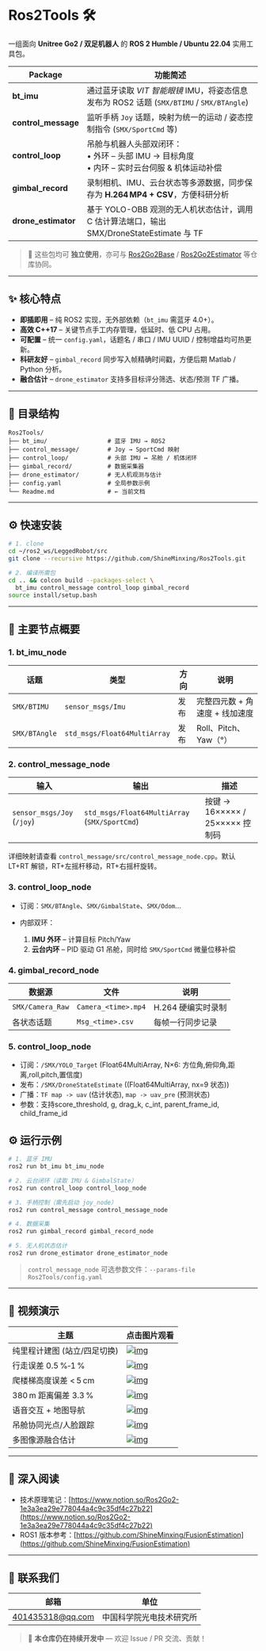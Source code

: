 # Ros2Tools 🛠️

一组面向 **Unitree Go2 / 双足机器人** 的 **ROS 2 Humble / Ubuntu 22.04** 实用工具包。

| Package              | 功能简述                                                                 |
| -------------------- | -------------------------------------------------------------------- |
| **bt\_imu**          | 通过蓝牙读取 *VIT 智能眼镜* IMU，将姿态信息发布为 ROS2 话题 (`SMX/BTIMU` / `SMX/BTAngle`) |
| **control\_message** | 监听手柄 `Joy` 话题，映射为统一的运动 / 姿态控制指令 (`SMX/SportCmd` 等)                   |
| **control\_loop**    | 吊舱与机器人头部双闭环：<br>• 外环 – 头部 IMU → 目标角度<br>• 内环 – 实时云台伺服 & 机体运动补偿       |
| **gimbal\_record**   | 录制相机、IMU、云台状态等多源数据，同步保存为 **H.264 MP4 + CSV**，方便科研分析                  |
| **drone\_estimator** | 基于 YOLO-OBB 观测的无人机状态估计，调用 C 估计算法端口，输出 SMX/DroneStateEstimate 与 TF      |

> 📝 这些包均可 **独立使用**，亦可与 [Ros2Go2Base](https://github.com/ShineMinxing/Ros2Go2Base) / [Ros2Go2Estimator](https://github.com/ShineMinxing/Ros2Go2Estimator) 等仓库协同。

---

## ✨ 核心特点

* **即插即用** – 纯 ROS2 实现，无外部依赖（`bt_imu` 需蓝牙 4.0+）。
* **高效 C++17** – 关键节点手工内存管理，低延时、低 CPU 占用。
* **可配置** – 统一 `config.yaml`，话题名 / 串口 / IMU UUID / 控制增益均可热更新。
* **科研友好** – `gimbal_record` 同步写入帧精确时间戳，方便后期 Matlab / Python 分析。
* **融合估计** – `drone_estimator` 支持多目标评分筛选、状态/预测 TF 广播。

---

## 📂 目录结构

```text
Ros2Tools/
├── bt_imu/                 # 蓝牙 IMU → ROS2
├── control_message/        # Joy → SportCmd 映射
├── control_loop/           # 头部 IMU ↔ 吊舱 / 机体闭环
├── gimbal_record/          # 数据采集器
├── drone_estimator/        # 无人机观测与估计
├── config.yaml             # 全局参数示例
└── Readme.md               # ← 当前文档
```

---

## ⚙️ 快速安装

```bash
# 1. clone
cd ~/ros2_ws/LeggedRobot/src
git clone --recursive https://github.com/ShineMinxing/Ros2Tools.git

# 2. 编译所需包
cd .. && colcon build --packages-select \
  bt_imu control_message control_loop gimbal_record
source install/setup.bash
```

---

## 📝 主要节点概要

### 1. bt\_imu\_node

| 话题            | 类型                           | 方向 | 说明                 |
| ------------- | ---------------------------- | -- | ------------------ |
| `SMX/BTIMU`   | `sensor_msgs/Imu`            | 发布 | 完整四元数 + 角速度 + 线加速度 |
| `SMX/BTAngle` | `std_msgs/Float64MultiArray` | 发布 | Roll、Pitch、Yaw（°）  |

### 2. control\_message\_node

| 输入                         | 输出                                            | 描述                         |
| -------------------------- | --------------------------------------------- | -------------------------- |
| `sensor_msgs/Joy` (`/joy`) | `std_msgs/Float64MultiArray` (`SMX/SportCmd`) | 按键 → 16××××× / 25××××× 控制码 |

详细映射请查看 `control_message/src/control_message_node.cpp`。默认 LT+RT 解锁，RT+左摇杆移动，RT+右摇杆旋转。

### 3. control\_loop\_node

* 订阅：`SMX/BTAngle`、`SMX/GimbalState`、`SMX/Odom`…
* 内部双环：

  1. **IMU 外环** – 计算目标 Pitch/Yaw
  2. **云台内环** – PID 驱动 G1 吊舱，同时给 `SMX/SportCmd` 微量位移补偿

### 4. gimbal\_record\_node

| 数据源              | 文件                  | 说明           |
| ---------------- | ------------------- | ------------ |
| `SMX/Camera_Raw` | `Camera_<time>.mp4` | H.264 硬编实时录制 |
| 各状态话题            | `Msg_<time>.csv`    | 每帧一行同步记录     |

### 5. control\_loop\_node

* 订阅：`/SMX/YOLO_Target` (Float64MultiArray, N×6: 方位角,俯仰角,距离,roll,pitch,置信度)
* 发布：`/SMX/DroneStateEstimate` ((Float64MultiArray, nx=9 状态))
* 广播：`TF map -> uav` (估计状态), `map -> uav_pre` (预测状态)
* 参数：支持score_threshold, g, drag_k, c_int, parent_frame_id, child_frame_id

## ⚙️ 运行示例

```bash
# 1. 蓝牙 IMU
ros2 run bt_imu bt_imu_node

# 2. 云台闭环（读取 IMU & GimbalState）
ros2 run control_loop control_loop_node

# 3. 手柄控制（需先启动 joy_node）
ros2 run control_message control_message_node

# 4. 数据采集
ros2 run gimbal_record gimbal_record_node

# 5. 无人机状态估计
ros2 run drone_estimator drone_estimator_node
```

> `control_message_node` 可选参数文件：`--params-file Ros2Tools/config.yaml`

---

## 🎥 视频演示

| 主题               | 点击图片观看                                                                                                                                |
| ---------------- | ------------------------------------------------------------------------------------------------------------------------------------- |
| 纯里程计建图 (站立/四足切换) | [![img](https://i1.hdslb.com/bfs/archive/4f60453cb37ce5e4f593f03084dbecd0fdddc27e.jpg)](https://www.bilibili.com/video/BV1UtQfYJExu)  |
| 行走误差 0.5 %‑1 %   | [![img](https://i1.hdslb.com/bfs/archive/10e501bc7a93c77c1c3f41f163526b630b0afa3f.jpg)](https://www.bilibili.com/video/BV18Q9JYEEdn/) |
| 爬楼梯高度误差 < 5 cm   | [![img](https://i0.hdslb.com/bfs/archive/c469a3dd37522f6b7dcdbdbb2c135be599eefa7b.jpg)](https://www.bilibili.com/video/BV1VV9ZYZEcH/) |
| 380 m 距离偏差 3.3 % | [![img](https://i0.hdslb.com/bfs/archive/481731d2db755bbe087f44aeb3f48db29c159ada.jpg)](https://www.bilibili.com/video/BV1BhRAYDEsV/) |
| 语音交互 + 地图导航      | [![img](https://i2.hdslb.com/bfs/archive/5b95c6eda3b6c9c8e0ba4124c1af9f3da10f39d2.jpg)](https://www.bilibili.com/video/BV1HCQBYUEvk/) |
| 吊舱协同光点/人脸跟踪      | [![img](https://i0.hdslb.com/bfs/archive/5496e9d0b40915c62b69701fd1e23af7d6ffe7de.jpg)](https://www.bilibili.com/video/BV1faG1z3EFF/) |
| 多图像源融合估计      | [![img](https://i1.hdslb.com/bfs/archive/68fa17f6b90c36137e32dc6553bb66b48c6836ea.jpg)](https://www.bilibili.com/video/BV13we1zEEED/) |

---

## 📄 深入阅读

* 技术原理笔记：[https://www.notion.so/Ros2Go2-1e3a3ea29e778044a4c9c35df4c27b22](https://www.notion.so/Ros2Go2-1e3a3ea29e778044a4c9c35df4c27b22)
* ROS1 版本参考：[https://github.com/ShineMinxing/FusionEstimation](https://github.com/ShineMinxing/FusionEstimation)

---

## 📨 联系我们

| 邮箱                                          | 单位           |
| ------------------------------------------- | ------------ |
| [401435318@qq.com](mailto:401435318@qq.com) | 中国科学院光电技术研究所 |

> 📌 **本仓库仍在持续开发中** — 欢迎 Issue / PR 交流、贡献！
